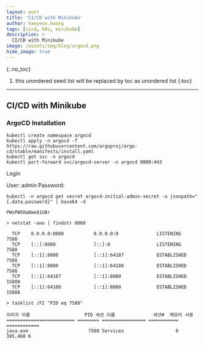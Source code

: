 ```yaml
---
layout: post
title: 'CI/CD with Minikube' 
author: haeyeon.hwang
tags: [cicd, k8s, minikube]
description: >
  CI/CD with Minikube 
image: /assets/img/blog/argocd.png
hide_image: true
---
```



{:.no_toc}
1. this unordered seed list will be replaced by toc as unordered list
{:toc}

---

## CI/CD with Minikube

### ArgoCD Installation

~~~console
kubectl create namespace argocd
kubectl apply -n argocd -f https://raw.githubusercontent.com/argoproj/argo-cd/stable/manifests/install.yaml
kubectl get svc -n argocd
kubectl port-forward svc/argocd-server -n argocd 8080:443
~~~

Login

User: admin
Password: 

~~~console
kubectl -n argocd get secret argocd-initial-admin-secret -o jsonpath="{.data.password}" | base64 -d

PWzPW5Oa8me81UBr
~~~

~~~console
> netstat -ano | findstr 8080

  TCP    0.0.0.0:8080           0.0.0.0:0              LISTENING       7588
  TCP    [::]:8080              [::]:0                 LISTENING       7588
  TCP    [::1]:8080             [::1]:64187            ESTABLISHED     7588
  TCP    [::1]:8080             [::1]:64188            ESTABLISHED     7588
  TCP    [::1]:64187            [::1]:8080             ESTABLISHED     15888
  TCP    [::1]:64188            [::1]:8080             ESTABLISHED     15888

> tasklist /FI "PID eq 7588"

이미지 이름                    PID 세션 이름              세션#  메모리 사용
========================= ======== ================ =========== ============
java.exe                      7588 Services                   0    385,468 K
~~~